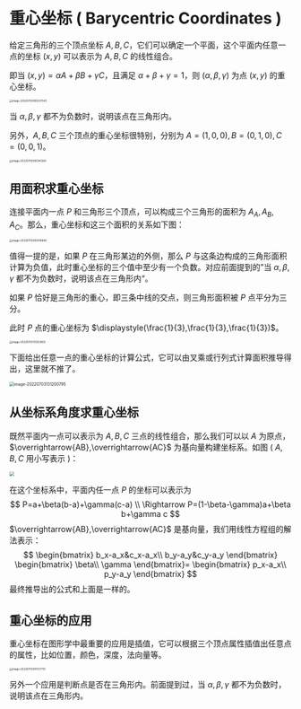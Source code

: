 # 重心坐标 ( Barycentric Coordinates )

给定三角形的三个顶点坐标 $A,B,C$，它们可以确定一个平面，这个平面内任意一点的坐标 $(x,y)$ 可以表示为 $A,B,C$ 的线性组合。

即当 $(x,y)=\alpha A+\beta B+\gamma C$，且满足 $\alpha+\beta+\gamma=1$，则 $(\alpha,\beta,\gamma)$ 为点 $(x,y)$ 的重心坐标。

<img class="img-mid" src="http://rt9iekfji.hn-bkt.clouddn.com/e6c9d24egy1h3t16qnes9j20z80j0q44.jpg" alt="image-20220703000237543" style="zoom:32%;" />

当 $\alpha,\beta,\gamma$ 都不为负数时，说明该点在三角形内。

另外，$A,B,C$ 三个顶点的重心坐标很特别，分别为 $A=(1,0,0),B=(0,1,0),C=(0,0,1)$。



<img class="img-mid" src="http://rt9iekfji.hn-bkt.clouddn.com/e6c9d24egy1h3t16q037pj20zi0jq750.jpg" alt="image-20220703000341260" style="zoom:32%;" />

## 用面积求重心坐标

连接平面内一点 $P$ 和三角形三个顶点，可以构成三个三角形的面积为 $A_A,A_B,A_C$。那么，重心坐标和这三个面积的关系如下图：

<img class="img-mid" src="http://rt9iekfji.hn-bkt.clouddn.com/e6c9d24egy1h3t16pa5fwj20ze0imq3y.jpg" alt="image-20220703000410849" style="zoom:32%;" />

值得一提的是，如果 $P$ 在三角形某边的外侧，那么 $P$ 与这条边构成的三角形面积计算为负值，此时重心坐标的三个值中至少有一个负数。对应前面提到的”当 $\alpha,\beta,\gamma$ 都不为负数时，说明该点在三角形内“。

如果 $P$ 恰好是三角形的重心，即三条中线的交点，则三角形面积被 $P$ 点平分为三分。

此时 $P$ 点的重心坐标为 $\displaystyle(\frac{1}{3},\frac{1}{3},\frac{1}{3})$。

<img class="img-mid" src="http://rt9iekfji.hn-bkt.clouddn.com/e6c9d24egy1h3tnx9nlxbj20za0j2750.jpg" alt="image-20220703131353802" style="zoom:32%;" />

下面给出任意一点的重心坐标的计算公式，它可以由叉乘或行列式计算面积推导得出，这里就不推了。

<img class="img-mid" src="http://rt9iekfji.hn-bkt.clouddn.com/e6c9d24egy1h3tnx8yqs1j20vs0lsq4r.jpg" alt="image-20220703131200795" style="zoom:50%;" />

## 从坐标系角度求重心坐标

既然平面内一点可以表示为 $A,B,C$ 三点的线性组合，那么我们可以以 $A$ 为原点，$\overrightarrow{AB},\overrightarrow{AC}$ 为基向量构建坐标系。如图 ( $A,B,C$ 用小写表示 )：

<img class="img-mid" src="http://rt9iekfji.hn-bkt.clouddn.com/e6c9d24egy1h3v3d9rjngj20jm0esdga.jpg" style="zoom: 55%;" />

在这个坐标系中，平面内任一点 $P$ 的坐标可以表示为
$$
P=a+\beta(b-a)+\gamma(c-a) \\
\Rightarrow
P=(1-\beta-\gamma)a+\beta b+\gamma c
$$
$\overrightarrow{AB},\overrightarrow{AC}$ 是基向量，我们用线性方程组的解法表示：
$$
\begin{bmatrix}
b_x-a_x&c_x-a_x\\
b_y-a_y&c_y-a_y
\end{bmatrix}
\begin{bmatrix}
\beta\\
\gamma
\end{bmatrix}=
\begin{bmatrix}
p_x-a_x\\
p_y-a_y
\end{bmatrix}
$$
最终推导出的公式和上面是一样的。

## 重心坐标的应用

重心坐标在图形学中最重要的应用是插值，它可以根据三个顶点属性插值出任意点的属性，比如位置，颜色，深度，法向量等。

<img class="img-mid" src="http://rt9iekfji.hn-bkt.clouddn.com/e6c9d24egy1h3tnqee4l3j20zi0kiabz.jpg" alt="image-20220703001727701" style="zoom:32%;" />

另外一个应用是判断点是否在三角形内。前面提到过，当 $\alpha,\beta,\gamma$ 都不为负数时，说明该点在三角形内。
